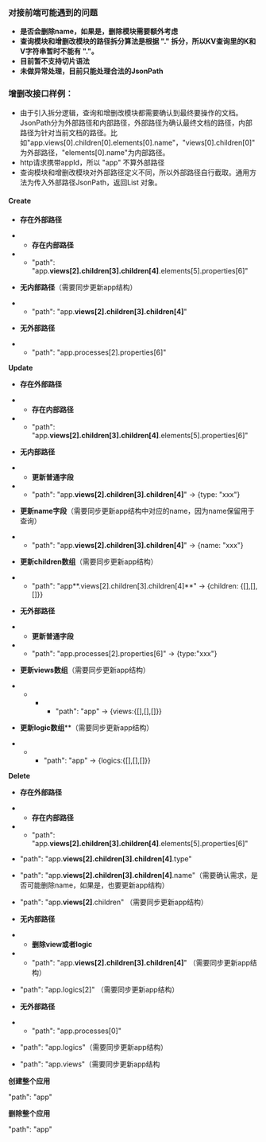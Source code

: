 ### 对接前端可能遇到的问题

- **是否会删除name，如果是，删除模块需要额外考虑**
- **查询模块和增删改模块的路径拆分算法是根据 "." 拆分，所以KV查询里的K和V字符串暂时不能有 "."。**
- **目前暂不支持切片语法**
- **未做异常处理，目前只能处理合法的JsonPath**







### **增删改接口样例：**

- 由于引入拆分逻辑，查询和增删改模块都需要确认到最终要操作的文档。JsonPath分为外部路径和内部路径，外部路径为确认最终文档的路径，内部路径为针对当前文档的路径。比如"app.views[0].children[0].elements[0].name"，"views[0].children[0]"为外部路径，"elements[0].name"为内部路径。
- http请求携带appId，所以 "app" 不算外部路径
- 查询模块和增删改模块对外部路径定义不同，所以外部路径自行截取。通用方法为传入外部路径JsonPath，返回List 对象。



#### **Create**

- **存在外部路径**

- - **存在内部路径**

- - "path": "app.**views[2].children[3].children[4]**.elements[5].properties[6]"

- **无内部路径**（需要同步更新app结构）

- - "path": "app.**views[2].children[3].children[4]**"

- **无外部路径**

- - "path": "app.processes[2].properties[6]"



**Update**

- **存在外部路径**

- - **存在内部路径**

- - "path": "app.**views[2].children[3].children[4]**.elements[5].properties[6]"

- **无内部路径**

- - **更新普通字段**

- - "path": "app.**views[2].children[3].children[4]**"  -> {type: "xxx"}

- **更新name字段**（需要同步更新app结构中对应的name，因为name保留用于查询）

- - "path": "app.**views[2].children[3].children[4]**"  -> {name: "xxx"}

- **更新children数组**（需要同步更新app结构）

- - "path": "app**.views[2].children[3].children[4]**"    -> {children: {[],[],[]}}

- **无外部路径**

- - **更新普通字段**

- - "path": "app.processes[2].properties[6]" -> {type:"xxx"}

- **更新views数组**（需要同步更新app结构）

- - - - "path": "app" -> {views:{[],[],[]}}

- **更新logic数组****（需要同步更新app结构）
- - - "path": "app" -> {logics:{[],[],[]}}

**Delete**

- **存在外部路径**

- - **存在内部路径**

- - "path": "app.**views[2].children[3].children[4]**.elements[5].properties[6]"
- "path": "app.**views[2].children[3].children[4]**.type"
- "path": "app.**views[2].children[3].children[4]**.name"（需要确认需求，是否可能删除name，如果是，也要更新app结构）
- "path": "app.**views[2]**.children" （需要同步更新app结构）

- **无内部路径**

- - **删除view或者logic**

- - "path": "app.**views[2].children[3].children[4]**"  （需要同步更新app结构）
- "path": "app.logics[2]" （需要同步更新app结构）

- **无外部路径**

- - "path": "app.processes[0]"
- "path": "app.logics"（需要同步更新app结构）
- "path": "app.views"（需要同步更新app结构



**创建整个应用**

"path": "app"

**删除整个应用**

"path": "app"  